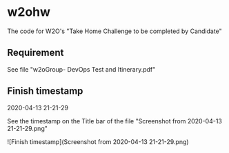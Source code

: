 # w2ohw

The code for W2O's "Take Home Challenge to be completed by Candidate"

## Requirement
See file "w2oGroup- DevOps Test and Itinerary.pdf"

## Finish timestamp

2020-04-13 21-21-29

See the timestamp on the Title bar of the file
 	"Screenshot from 2020-04-13 21-21-29.png"


![Finish timestamp](Screenshot from 2020-04-13 21-21-29.png)
